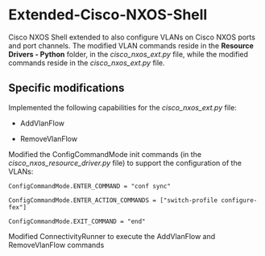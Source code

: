 # Extended-Cisco-NXOS-Shell
Cisco NXOS Shell extended to also configure VLANs on Cisco NXOS ports and port channels. The modified VLAN commands reside in the **Resource Drivers - Python** folder, in the *cisco_nxos_ext.py* file, while the modified commands reside in the *cisco_nxos_ext.py* file.

<h2>Specific modifications</h2>

Implemented the following capabilities for the *cisco_nxos_ext.py* file:

* AddVlanFlow

* RemoveVlanFlow

Modified the ConfigCommandMode init commands (in the *cisco_nxos_resource_driver.py* file) to support the configuration of the VLANs:

    ConfigCommandMode.ENTER_COMMAND = "conf sync"
    
    ConfigCommandMode.ENTER_ACTION_COMMANDS = ["switch-profile configure-fex"]
    
    ConfigCommandMode.EXIT_COMMAND = "end"
  
Modified ConnectivityRunner to execute the AddVlanFlow and RemoveVlanFlow commands
